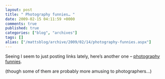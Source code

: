 ```yaml
---
layout: post
title: " Photography funnies… "
date: 2009-02-15 04:11:59 +0000
comments: true
published: true
categories: ["blog", "archives"]
tags: []
alias: ["/mattsblog/archive/2009/02/14/photography-funnies.aspx"]
---
```

<!-- more -->

<p>Seeing I seem to just posting links lately, here’s another one – <a href="http://legko.be/index.php?option=com_content&amp;task=view&amp;id=6053&amp;Itemid=1">photography funnies</a>. </p> <p>(though some of them are probably more amusing to photographers…)</p>
